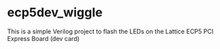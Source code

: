 ecp5dev_wiggle
==============

This is a simple Verilog project to flash the LEDs on the Lattice ECP5 PCI Express Board (dev card)
